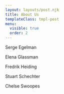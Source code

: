 ```yaml
---
layout: layouts/post.njk
title: About Us
templateClass: tmpl-post
menu:
  visible: true
  order: 2
---
```


Serge Egelman

Elena Glassman

Fredrik Heiding

Stuart Schechter

Chelse Swoopes

